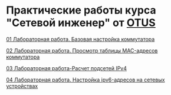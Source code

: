 # Практические работы курса "Сетевой инженер" от [OTUS](https://otus.ru/)

[01 Лабораторная работа. Базовая настройка коммутатора](01/)<br/>

[02 Лабораторная работа. Просмотр таблицы MAC-адресов коммутатора](02/)<br/>

[03 Лабораторная работа-Расчет подсетей IPv4](03/)<br/>

[04 Лабораторная работа. Настройка ipv6-адресов на сетевых устройствах](04/)<br/>

